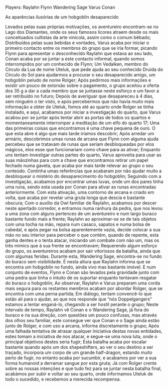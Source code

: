 Players:
Raylahn
Flynn
Wandering Sage
Varus
Conan

As aparências ilusórias de um hobgoblin desaparecido

Levados pelas suas próprias motivações, os aventureiro encontram-se no Lago dos Diamantes, onde os seus famosos licores atraem desde os mais conceituados cultistas da arte vinícola, assim como o comum bêbado;
Distribuídos pelas suas bebidas e vontades, Varus acaba por iniciar o primeiro contacto entre os membros do grupo que se iria formar, picando Flynn para apresentar o desconhecido Raylahn que estava ao seu lado, Conan acaba por se juntar a este contacto informal, quando somos interrompidos por um conhecido de Flynn;
Um Vedalken, membro do Círculo da Lua de nome Uteluk, que pede ajuda ao seu conhecido Druida do Círculo do Sol para ajudarmos a procurar o seu desaparecido amigo, um hobgoblin peludo de nome Rolger;
Após pedirmos mais informações e existir um pouco de extorsão sobre o pagamento, o grupo aceitou a oferta dos 35 g a dar a cada membro que se juntasse neste esforço e um favor a ser retribuído no futuro;
Depois de averiguar que desapareceu à 4 dias, sem ninguém o ter visto, e após percebermos que não havia muito mais informação a obter de Uteluk, fomos até ao quarto onde Rolger se tinha instalado, e aqui, acabamos por iniciar a investigação do quarto, que Varus acabou por se juntar após tentar abrir as portas de todos os quartos e momentaneamente interromper a meditação de um elfo do quarto 17;
Uma das primeiras coisas que encontramos é uma chave pequena de ouro. O que esta abre é algo que mais tarde iríamos descobrir;
Após arredar um armário, descobrimos umas runas de arcana que Flynn com alguma ajuda percebeu que se tratavam de runas que seriam desbloqueadas por elos mágicos, elos esse que funcionariam como chave para as ativar;
Enquanto uns tentam investigar outras partes do quarto, Varus aproveita para usar as suas mãozinhas para com a chave que encontramos retirar um papel fechado numa gaveta, que acaba por mais tarde relevar ao grupo o seu conteúdo. Continha umas referências que acabaram por não ajudar muito a desbloquear o mistério do desaparecimento do hobgoblin;
Seguindo com a investigação, acabamos por encontrar umas luvas, onde um dos pares tinha uma runa, sendo esta usada por Conan para ativar as runas encontradas anteriormente. Com esta ativação, uma contorno de arcana e criado em volta, que acaba por revelar uma gruta longa que descia e bastante obscura;
Com o auxílio da Owl familiar de Raylahn, acabamos por descer neste apertado corredor, e entramos numa ranhura da pedra, que nos levou a uma zona com alguns pertences de um aventureiro e num largo buraco bastante fundo mais a frente;
Raylahn ao aproximar-se se de tais objetos com uma tocha na mão, repara num casaco, sapatos e numa bolsa de cabedal, e após pegar na bolsa aparentemente vazia, decide colocar a sua mão no seu interior para perceber o que contém, quando de repente, esta ganha dentes e o tenta atacar, iniciando um combate com não um, mas os três mimics que à sua frente se encontravam;
Requerendo algum esforço do grupo, os aventureiros acabam por sair vitoriosos da batalha, ainda que com algumas feridas. Durante esta, Wandering Sage, encontra-se no fundo do buraco sem visibilidade. É nesta altura que Raylahn informa que se encontra um hobgoblin no fundo, ainda vivo mas bastante imóvel. E num conjunto de eventos, Flynn e Conan são levados pela gravidade junto com uma pedra que tinha o intuito de os suportar enquanto tentavam resgatar do buraco o hobgoblin;
Ao observar, Raylahn e Varus preparam uma corda mais segura para os restantes membros acabam por abordar Rolger, que se encontra com uma perna partida;
Em diálogo, tentam convencê-lo que estão ali para o ajudar, ao que nos responde que “nós Doppelgangers” estamos a tentar enganá-lo, chegando a ser hostil perante o grupo;
Neste intervalo de tempo, Raylahn vê Conan e o Wandering Sage, já fora do buraco e na sua direção, com questões um pouco confusas, mas através dos olhos seu familiar, este consegue ver que Conan e o Sage ainda estão junto de Rolger, e com uso a arcana, informa discretamente o grupo;
Após uma falhada tentativa de atrasar qualquer iniciativa destas novas entidades, estes tomam a iniciativa de nos atacar, e segue-se uma nova luta, onde o principal objetivos destes seria fugir;
Esta batalha acaba por escalar bastante quando após um dos shapeshifters, ao ver o seu destino a ser traçado, incorpora um corpo de um grande half-dragon, estando muito perto de fugir, no entanto acaba por sucumbir, e acabamos por ver a sua forma humanoid a derramar sangue por esta gruta;
Já com Rolger crente sobre as nossas intenções e que tudo fez para se juntar nesta batalha final, acabámos por subir e voltar ao seu quarto, onde informamos Uteluk de todo o sucedido, e recebemos a merecida recompensa.